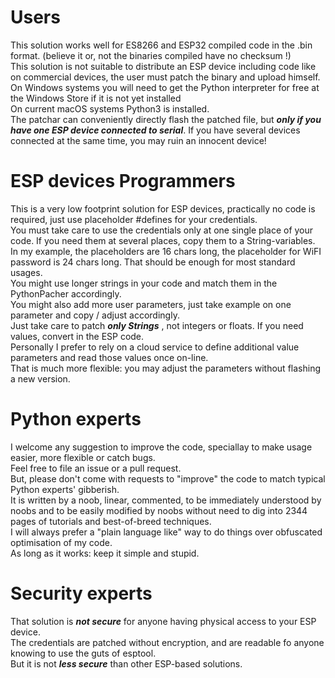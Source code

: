 # Users
This solution works well for ES8266 and ESP32 compiled code in the .bin format. (believe it or, not the binaries compiled have no checksum !)  
This solution is not suitable to distribute an ESP device including code like on commercial devices, the user must patch the binary and upload himself.  
On Windows systems you will need to get the Python interpreter for free at the Windows Store if it is not yet installed  
On current macOS systems Python3 is installed.  
The patchar can conveniently directly flash the patched file, but ***only if you have one ESP device connected to serial***. If you have several devices connected at the same time, you may ruin an innocent device!  

# ESP devices Programmers  
This is a very low footprint solution for ESP devices, practically no code is required, just use placeholder #defines for your credentials.  
You must take care to use the credentials only at one single place of your code. If you need them at several places, copy them to a String-variables.  
In my example, the placeholders are 16 chars long, the placeholder for WiFI password is 24 chars long. That should be enough for most standard usages.  
You might use longer strings in your code and match them in the PythonPacher accordingly.  
You might also add more user parameters, just take example on one parameter and copy / adjust accordingly.  
Just take care to patch ***only Strings*** , not integers or floats. If you need values, convert in the ESP code.  
Personally I prefer to rely on a cloud service to define additional value parameters and read those values once on-line.  
That is much more flexible: you may adjust the parameters without flashing a new version.  

# Python experts 
I welcome any suggestion to improve the code, speciallay to make usage easier, more flexible or catch bugs.  
Feel free to file an issue or a pull request.  
But, please don't come with requests to "improve" the code to match typical Python experts' gibberish.  
It is written by a noob, linear, commented, to be immediately understood by noobs and to be easily modified by noobs without need to dig into 2344 pages of tutorials and best-of-breed techniques.  
I will always prefer a "plain language like" way to do things over obfuscated optimisation of my code.  
As long as it works: keep it simple and stupid.  

# Security experts
That solution is ***not secure*** for anyone having physical access to your ESP device.  
The credentials are patched without encryption, and are readable fo anyone knowing to use the guts of esptool.  
But it is not ***less secure*** than other ESP-based solutions.  

